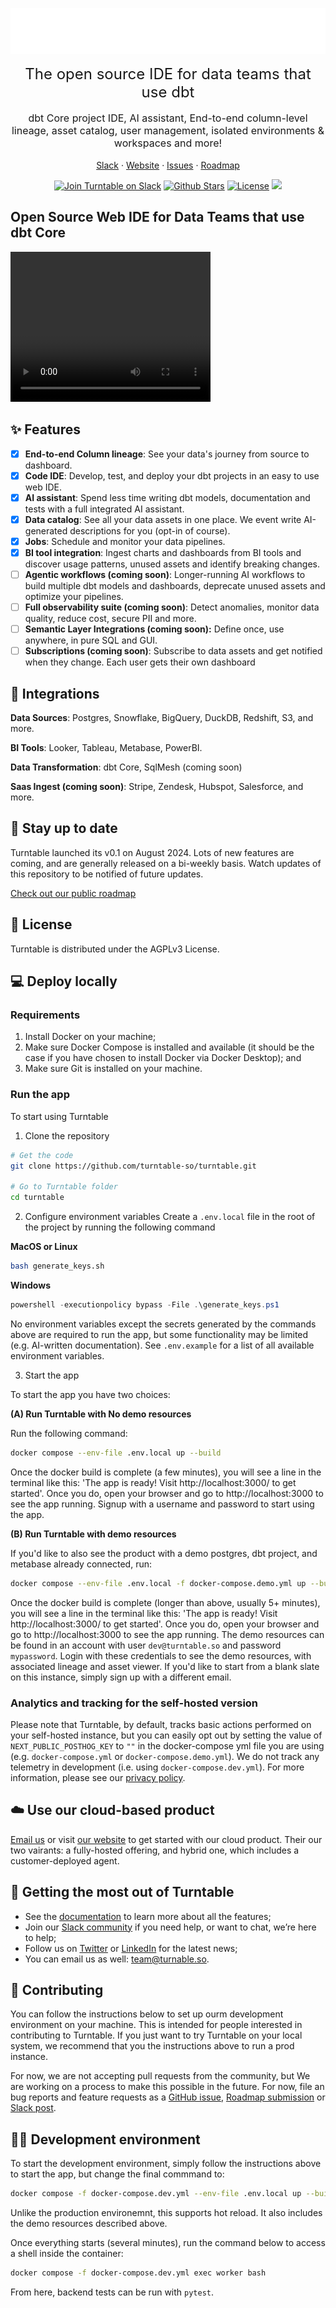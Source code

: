 <!-- PROJECT LOGO -->
<p align="center" width="100%">
    <img src="static/logo_header.svg">
</p>

  <p align="center">
     <span style="font-size: 24px;">The open source IDE for data teams that use dbt</span>
    <br />
    <br />
     <span style="font-size: 16px;">dbt Core project IDE, AI assistant, End-to-end column-level lineage, asset catalog, user management, isolated environments & workspaces and more!</span>
    <br />
    <br />
    <a href="https://join.slack.com/t/turntable-community/shared_invite/zt-25p0olvhz-Z~c5QWq1jv2YFHQ46mMFDA">Slack</a>
    ·
    <a href="https://www.turntable.so">Website</a>
    ·
    <a href="https://github.com/turntable-so/turntable/issues">Issues</a>
    ·
    <a href="https://turntable.productlane.com/roadmap">Roadmap</a>
  </p>

<p align="center">
   <a href="https://join.slack.com/t/turntable-community/shared_invite/zt-25p0olvhz-Z~c5QWq1jv2YFHQ46mMFDA"><img src="https://img.shields.io/badge/Turntable%20Slack%20Community-turntable.slack.com-%234A154B" alt="Join Turntable on Slack"></a>
   <a href="https://github.com/turntable-so/turntable/stargazers"><img src="https://img.shields.io/github/stars/turntable-so/turntable" alt="Github Stars"></a>
   <!-- <a href="https://news.ycombinator.com/item?id=31424450"><img src="https://img.shields.io/badge/Hacker%20News-777-%23FF6600" alt="Hacker News"></a> -->
   <a href="https://github.com/turntable-so/blob/main/LICENSE"><img src="https://img.shields.io/badge/license-AGPLv3-blue" alt="License"></a>
   <a href="https://www.ycombinator.com/companies/turntable"><img src="https://img.shields.io/badge/Backed%20by-Y%20Combinator-%23f26625"></a>
</p>

<!-- ABOUT THE PROJECT -->

## Open Source Web IDE for Data Teams that use dbt Core


<video src="https://github.com/user-attachments/assets/8790f3e6-698a-4305-b80c-f4c7d28dcbfa" width="320" height="240" controls autoplay></video>

## ✨ Features

- [x] **End-to-end Column lineage**: See your data's journey from source to dashboard.
- [x] **Code IDE**: Develop, test, and deploy your dbt projects in an easy to use web IDE.
- [x] **AI assistant**: Spend less time writing dbt models, documentation and tests with a full integrated AI assistant.
- [x] **Data catalog**: See all your data assets in one place. We event write AI-generated descriptions for you (opt-in of course).
- [x] **Jobs**: Schedule and monitor your data pipelines.
- [x] **BI tool integration**: Ingest charts and dashboards from BI tools and discover usage patterns, unused assets and identify breaking changes.
- [ ] **Agentic workflows (coming soon)**: Longer-running AI workflows to build multiple dbt models and dashboards, deprecate unused assets and optimize your pipelines.
- [ ] **Full observability suite (coming soon)**: Detect anomalies, monitor data quality, reduce cost, secure PII and more.
- [ ] **Semantic Layer Integrations (coming soon):** Define once, use anywhere, in pure SQL and GUI. 
- [ ] **Subscriptions (coming soon)**: Subscribe to data assets and get notified when they change. Each user gets their own dashboard

## 🔌 Integrations

**Data Sources**: Postgres, Snowflake, BigQuery, DuckDB, Redshift, S3, and more.

**BI Tools**: Looker, Tableau, Metabase, PowerBI.

**Data Transformation**: dbt Core, SqlMesh (coming soon)

**Saas Ingest (coming soon)**: Stripe, Zendesk, Hubspot, Salesforce, and more.

## 🔔 Stay up to date

Turntable launched its v0.1 on August 2024. Lots of new features are coming, and are generally released on a bi-weekly basis. Watch updates of this repository to be notified of future updates.

[Check out our public roadmap](https://turntable-so.canny.io/)

## 🔖 License

Turntable is distributed under the AGPLv3 License.

## 💻 Deploy locally

### Requirements

1. Install Docker on your machine;
2. Make sure Docker Compose is installed and available (it should be the case if you have chosen to install Docker via Docker Desktop); and
3. Make sure Git is installed on your machine.

### Run the app

To start using Turntable

1. Clone the repository

```bash
# Get the code
git clone https://github.com/turntable-so/turntable.git

# Go to Turntable folder
cd turntable
```

2. Configure environment variables
   Create a `.env.local` file in the root of the project by running the following command

**MacOS or Linux**

```bash
bash generate_keys.sh
```

**Windows**

```Powershell
powershell -executionpolicy bypass -File .\generate_keys.ps1
```

No environment variables except the secrets generated by the commands above are required to run the app, but some functionality may be limited (e.g. AI-written documentation). See `.env.example` for a list of all available environment variables.

3. Start the app

To start the app you have two choices:

**(A) Run Turntable with No demo resources**

Run the following command:

```bash
docker compose --env-file .env.local up --build
```

Once the docker build is complete (a few minutes), you will see a line in the terminal like this: 'The app is ready! Visit http://localhost:3000/ to get started'. Once you do, open your browser and go to http://localhost:3000 to see the app running. Signup with a username and password to start using the app.

**(B) Run Turntable with demo resources**

If you'd like to also see the product with a demo postgres, dbt project, and metabase already connected, run:

```bash
docker compose --env-file .env.local -f docker-compose.demo.yml up --build
```

Once the docker build is complete (longer than above, usually 5+ minutes), you will see a line in the terminal like this: 'The app is ready! Visit http://localhost:3000/ to get started'. Once you do, open your browser and go to http://localhost:3000 to see the app running. The demo resources can be found in an account with user `dev@turntable.so` and password `mypassword`. Login with these credentials to see the demo resources, with associated lineage and asset viewer. If you'd like to start from a blank slate on this instance, simply sign up with a different email.

### Analytics and tracking for the self-hosted version

Please note that Turntable, by default, tracks basic actions performed on your self-hosted instance, but you can easily opt out by setting the value of `NEXT_PUBLIC_POSTHOG_KEY` to `""` in the docker-compose yml file you are using (e.g. `docker-compose.yml` or `docker-compose.demo.yml`). We do not track any telemetry in development (i.e. using `docker-compose.dev.yml`).
For more information, please see our [privacy policy](www.turntable.so/privacy).

## ☁️ Use our cloud-based product

[Email us](mailto:team@turntable.so) or visit [our website](www.turntable.so) to get started with our cloud product. Their our two vairants: a fully-hosted offering, and hybrid one, which includes a customer-deployed agent.

## 🚀 Getting the most out of Turntable

- See the [documentation](https://doc.turntable.so) to learn more about all the features;
- Join our [Slack community](https://join.slack.com/t/turntable-community/shared_invite/zt-25p0olvhz-Z~c5QWq1jv2YFHQ46mMFDA) if you need help, or want to chat, we’re here to help;
- Follow us on [Twitter](https://twitter.com/Turntable) or [LinkedIn](https://www.linkedin.com/company/turntabledata) for the latest news;
- You can email us as well: [team@turnable.so](mailto:team@turntable.so).

## 📝 Contributing

You can follow the instructions below to set up ourm development environment on your machine. This is intended for people interested in contributing to Turntable. If you just want to try Turntable on your local system, we recommend that you the instructions above to run a prod instance.

For now, we are not accepting pull requests from the community, but We are working on a process to make this possible in the future. For now, file an bug reports and feature requests as a [GitHub issue](https://github.com/turntable-so/turntable/issues), [Roadmap submission](https://turntable.productlane.com/roadmap) or [Slack post](https://join.slack.com/t/turntable-community/shared_invite/zt-25p0olvhz-Z~c5QWq1jv2YFHQ46mMFDA).

## 🧑‍💻 Development environment

To start the development environment, simply follow the instructions above to start the app, but change the final commmand to:

```bash
docker compose -f docker-compose.dev.yml --env-file .env.local up --build
```

Unlike the production environemnt, this supports hot reload. It also includes the demo resources described above.

Once everything starts (several minutes), run the command below to access a shell inside the container:

```bash
docker compose -f docker-compose.dev.yml exec worker bash
```

From here, backend tests can be run with `pytest`.
